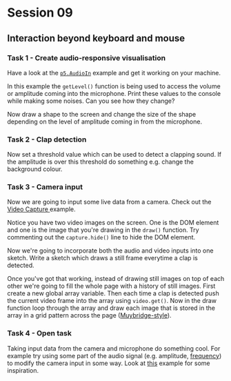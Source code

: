 # Session 09

## Interaction beyond keyboard and mouse 


### Task 1 - Create audio-responsive visualisation

Have a look at the [`p5.AudioIn`](https://p5js.org/reference/#/p5.AudioIn) example and get it working on your machine.

In this example the `getLevel()` function is being used to access the volume or amplitude coming into the microphone.  Print these values to the console while making some noises.  Can you see how they change?  

Now draw a shape to the screen and change the size of the shape depending on the level of amplitude coming in from the microphone.

### Task 2 - Clap detection

Now set a threshold value which can be used to detect a clapping sound.  If the amplitude is over this threshold do something e.g. change the background colour.

### Task 3 - Camera input
Now we are going to input some live data from a camera.  Check out the [Video Capture ](https://p5js.org/examples/dom-video-capture.html) example.

Notice you have two video images on the screen.  One is the DOM element and one is the image that you're drawing in the `draw()` function.  Try commenting out the `capture.hide()` line to hide the DOM element.

Now we're going to incorporate both the audio and video inputs into one sketch.  Write a sketch which draws a still frame everytime a clap is detected. 

Once you've got that working, instead of drawing still images on top of each other we're going to fill the whole page with a history of still images. First create a new global array variable.  Then each time a clap is detected push the current video frame into the array using `video.get()`.  Now in the draw function loop through the array and draw each image that is stored in the array in a grid pattern across the page ([Muybridge-style](https://en.wikipedia.org/wiki/Eadweard_Muybridge#/media/File:The_Horse_in_Motion_high_res.jpg)).

### Task 4 - Open task 
Taking input data from the camera and microphone do something cool. For example try using some part of the audio signal (e.g. amplitude, [frequency](https://p5js.org/examples/sound-frequency-spectrum.html)) to modify the camera input in some way. Look at [this](https://p5js.org/examples/dom-video-pixels.html) example for some inspiration.
